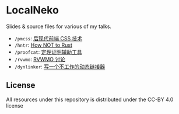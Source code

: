 # LocalNeko

Slides & source files for various of my talks.

- `/pmcss`: [后现代前端 CSS 技术](https://tuna.moe/event/2020/welcome-and-css/)
- `/hntr`: [How NOT to Rust](https://tuna.moe/event/2021/how-not-to-rust/)
- `/proofcat`: [定理证明辅助工具](https://tuna.moe/event/2022/welcome-and-proof-assistant/)
- `/rvwmo`: [RVWMO 讨论](https://www.bilibili.com/video/BV14L4y1x7Hn/)
- `/dynlinker`: [写一个不工作的动态链接器](https://tuna.moe/event/2024/dynlinker/)

## License

All resources under this repository is distributed under the CC-BY 4.0 license
